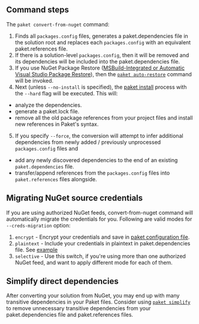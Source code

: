 ## Command steps

The `paket convert-from-nuget` command:

1. Finds all `packages.config` files, generates a paket.dependencies file in the solution root and replaces each `packages.config` with an equivalent paket.references file. 
2. If there is a solution-level `packages.config`, then it will be removed and its dependencies will be included into the paket.dependencies file.
3. If you use NuGet Package Restore ([MSBuild-Integrated or Automatic Visual Studio Package Restore](http://docs.nuget.org/docs/workflows/migrating-to-automatic-package-restore)), then the [`paket auto-restore`](paket-auto-restore.html) command will be invoked.
4. Next (unless `--no-install` is specified), the [paket install](paket-install.html) process with the `--hard` flag will be executed. This will:

  - analyze the dependencies.
  - generate a paket.lock file.
  - remove all the old package references from your project files and install new references in Paket's syntax.

5. If you specify `--force`, the conversion will attempt to infer additional dependencies from newly added / previously unprocessed `packages.config` files and 

  - add any newly discovered dependencies to the end of an existing `paket.dependencies` file.
  - transfer/append references from the `packages.config` files into `paket.references` files alongside.
    
## Migrating NuGet source credentials

If you are using authorized NuGet feeds, convert-from-nuget command will automatically migrate the credentials for you.
Following are valid modes for `--creds-migration` option:

1. `encrypt` -  Encrypt your credentials and save in [paket configuration file](paket-config-file.html).
2. `plaintext` - Include your credentials in plaintext in paket.dependencies file. See [example](nuget-dependencies.html#plaintext-credentials)
3. `selective` - Use this switch, if you're using more than one authorized NuGet feed, and want to apply different mode for each of them.

## Simplify direct dependencies

After converting your solution from NuGet, you may end up with many transitive dependencies in your Paket files.
Consider using [`paket simplify`](paket-simplify.html) to remove unnecessary transitive dependencies from your paket.dependencies file and paket.references files.